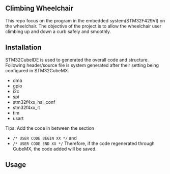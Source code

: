 ## Climbing Wheelchair

This repo focus on the program  in the embedded system(STM32F429VI) on the wheelchair.
The objective of the project is to allow the wheelchair user climbing up and down a curb safely and smoothly.

## Installation
STM32CubeIDE is used to generated the overall code and structure.
Following header/source file is system generated after their setting being configured in STM32CubeMX.
- dma
- gpio
- i2c
- spi
- stm32f4xx_hal_conf
- stm32f4xx_it
- tim
- usart

Tips: Add the code in between the section 
- `/* USER CODE BEGIN XX */` and 
- `/* USER CODE END XX */`
Therefore, if the code regenerated through CubeMX, the code added will be saved.

## Usage


